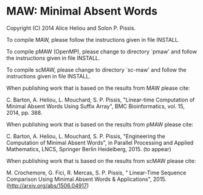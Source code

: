 MAW: Minimal Absent Words
===

Copyright (C) 2014 Alice Heliou and Solon P. Pissis.

To compile MAW, please follow the instructions given in file INSTALL.

To compile pMAW (OpenMP), please change to directory `pmaw' and follow the instructions given in file INSTALL.

To compile scMAW, please change to directory `sc-maw' and follow the instructions given in file INSTALL.

When publishing work that is based on the results from MAW please cite:

C. Barton, A. Heliou, L. Mouchard, S. P. Pissis, "Linear-time Computation of Minimal Absent Words Using Suffix Array", BMC Bioinformatics, vol. 15, 2014, pp. 388.

When publishing work that is based on the results from pMAW please cite:

C. Barton, A. Heliou, L. Mouchard, S. P. Pissis, "Engineering the Computation of Minimal Absent Words", in Parallel Processing and Applied Mathematics, LNCS, Springer Berlin Heidelberg, 2015. (to appear)

When publishing work that is based on the results from scMAW please cite:

M. Crochemore, G. Fici, R. Mercas, S. P. Pissis, " Linear-Time Sequence Comparison Using Minimal Absent Words & Applications", 2015. (http://arxiv.org/abs/1506.04917)
